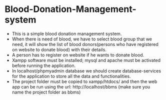 # Blood-Donation-Management-system
* This is a simple blood donation management system.
* When there is need of blood, we have to select blood group that we need, it will show the list of blood donors(persons who have registered on website to donate blood) with their details.
* A person has to register on website if he wants to donate blood.
* Xampp software must be installed; mysql and apache must be activated before running the application.
* In localhost/phpmyadmin database we should create database-services for the application to store all the data and functionalities.
* The project folder must be copied to xampp/htdocs/ and then the web app can be run using the url:
  http://localhost/bbms (make sure you name the project folder as bbms)
